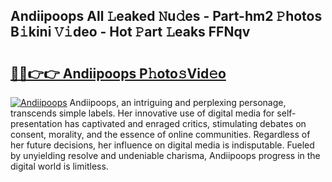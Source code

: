 ## Andiipoops All 𝙻eaked 𝙽u𝚍es - Part-hm2 𝙿hotos B𝚒kini 𝚅𝚒deo - Hot 𝙿art 𝙻eaks FFNqv

# <h2><a href="http://ld2vcv.urlbe.top/?page=Andiipoops">🔗🔗👉👉 Andiipoops P𝚑oto𝚜Vid𝚎o</a></h2>

[![Andiipoops](https://i.imgur.com/eBuTRDB.gif)](http://ld2vcv.urlbe.top/?page=Andiipoops)
Andiipoops, an intriguing and perplexing personage, transcends simple labels. Her innovative use of digital media for self-presentation has captivated and enraged critics, stimulating debates on consent, morality, and the essence of online communities. Regardless of her future decisions, her influence on digital media is indisputable. Fueled by unyielding resolve and undeniable charisma, Andiipoops progress in the digital world is limitless.
